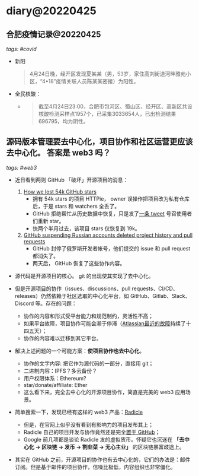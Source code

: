# diary@20220425

## 合肥疫情记录@20220425
_tags: #covid_
- 新阳
  > 4月24日晚，经开区发现夏某某（男，53岁，家住高刘街道河畔雅苑小区，“4•18”疫情关联人员陈某某密接）为阳性。
- 全民核酸：
  - > 截至4月24日23:00，合肥市包河区、蜀山区、经开区、高新区共设核酸检测采样点1957个，已采集3033654人，已出检测结果696795，均为阴性。


## 源码版本管理要去中心化，项目协作和社区运营更应该去中心化。 答案是 web3 吗？
_tags: #web3_

- 近日看到两则 GitHub 「破坏」开源项目的消息：
  1. [How we lost 54k GitHub stars](https://httpie.io/blog/stardust)
       - 拥有 54k stars 的项目 HTTPie， owner 误操作把项目改为私有仓库后，于是 stars 和 watchers 全丢了。
       - GitHub 拒绝帮忙从历史数据中恢复，只是发了[一条 tweet](https://twitter.com/github/status/1493329046708670475) 号召使用者们重新 star。
       - 快两个半月过去，该项目 stars 仅恢复到 19k。
  2. [GitHub suspending Russian accounts deleted project history and pull requests](https://www.jessesquires.com/blog/2022/04/19/github-suspending-russian-accounts/)
      - GitHub 封停了俄罗斯开发者帐号，他们提交的 issue 和 pull request 都消失了。
      - 两天后， GitHub 恢复了这些协作内容。

- 源代码是开源项目的核心。 git 的出现使其实现了去中心化。
- 但是开源项目的协作（issues、discussions、pull requests、CI/CD、releases）仍然依赖于社区选取的中心化平台，如 GitHub、Gitlab、Slack、Discord 等。存在的问题：
  - 协作的内容和形式受平台能力和规范制约，灵活性不高；
  - 如果平台故障，项目协作可能会濒于停滞（[Atlassian最近的故障](https://newsletter.pragmaticengineer.com/p/scoop-atlassian?s=r)持续了十四五天）；
  - 协作的内容难以迁移到其它平台。
- 解决上述问题的一个可能方案：**使项目协作也去中心化**。
  - 协作的文字内容: 把它作为源代码的一部分，直接用 git；
  - 二进制内容：IPFS？多云备份？
  - 用户权限体系：Ethereum?
  - star/donate/affiliate: Ether
  - 这么看下来，完全去中心化的开源项目协作，简直是完美的 web3 应用场景。
- 简单搜索一下，发现已经有这样的 web3 产品：[Radicle](https://radicle.xyz/)
  - 但是，在官网上似乎没有看到有影响力的项目发布其上；
  - Radicle 自己的项目开发与协作竟然还是完全[置于 GitHub](https://github.com/radicle-dev)；
  - Google 前几项都是谈论 Radicle 发的虚拟货币。怀疑它也沉迷在 **「去中心化 → 区块链 → 发币 → 割韭菜 → 无心主业」** 的区块链暴富歧途上。
- 其实在 GitHub 之前，开源项目的协作也有去中心化的，它们的办法是：邮件订阅。但是基于邮件的项目协作，信噪比极低，内容组织也非常僵化。
